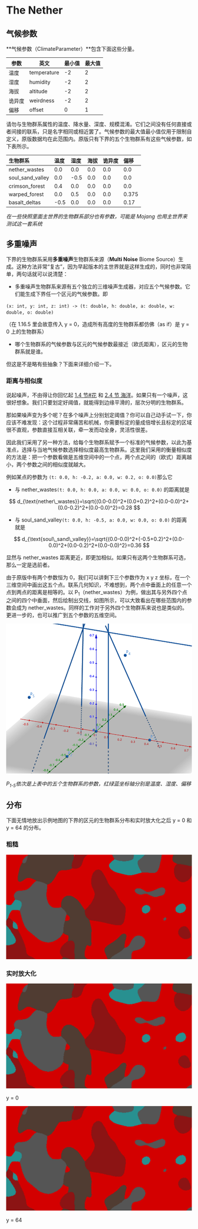 # The Nether

## 气候参数

**气候参数（ClimateParameter）**包含下面这些分量。

| 参数   | 英文        | 最小值 | 最大值 |
| ------ | ----------- | ------ | ------ |
| 温度   | temperature | -2     | 2      |
| 湿度   | humidity    | -2     | 2      |
| 海拔   | altitude    | -2     | 2      |
| 诡异度 | weirdness   | -2     | 2      |
| 偏移   | offset      | 0      | 1      |

请勿与生物群系属性的温度、降水量、深度、规模混淆。它们之间没有任何直接或者间接的联系，只是名字相同或相近罢了。气候参数的最大值最小值仅用于限制自定义，原版数据均在此范围内。原版只有下界的五个生物群系有这些气候参数，如下表所示。

| 生物群系           | 温度 | 湿度 | 海拔 | 诡异度 | 偏移  |
| :----------------- | :--- | :--- | :--- | :----- | :---- |
| nether\_wastes     | 0.0  | 0.0  | 0.0  | 0.0    | 0.0   |
| soul\_sand\_valley | 0.0  | -0.5 | 0.0  | 0.0    | 0.0   |
| crimson\_forest    | 0.4  | 0.0  | 0.0  | 0.0    | 0.0   |
| warped\_forest     | 0.0  | 0.5  | 0.0  | 0.0    | 0.375 |
| basalt\_deltas     | -0.5 | 0.0  | 0.0  | 0.0    | 0.17  |

_在一些快照里面主世界的生物群系部分也有参数，可能是 Mojang 也用主世界来测试这一套系统_

## 多重噪声

下界的生物群系采用**多重噪声**生物群系来源（**Multi Noise** Biome Source）生成。这种方法非常“复古”，因为早起版本的主世界就是这样生成的，同时也非常简单，两句话就可以说清楚：

- 多重噪声生物群系来源有五个独立的三维噪声生成器，对应五个气候参数。它们能生成下界任一个区元的气候参数。即

`(x: int, y: int, z: int) -> (t: double, h: double, a: double, w: double, o: double)`

（在 1.16.5 里会故意传入 y = 0，造成所有高度的生物群系都仿佛（as if）是 y = 0 上的生物群系）

- 哪个生物群系的气候参数与区元的气候参数最接近（欧氏距离），区元的生物群系就是谁。

但这是不是略有些抽象？下面来详细介绍一下。

### 距离与相似度

说起噪声，不由得让你回忆起 [1.4 节#花](../1-introduction/1.4-properties-of-biome.md#花) 和 [2.4 节 海洋](../2-the-overworld/2.4-ocean-layer.md)。如果只有一个噪声，这很好想象。我们只要划定好阈值，就能得到边缘平滑的，层次分明的生物群系。

那如果噪声变为多个呢？在多个噪声上分别划定阈值？你可以自己动手试一下，你应该不难发现：这个过程非常痛苦和机械，你需要标定的量成倍增长且标定的区域很不直观，参数直接互相关联，牵一发而动全身，灵活性很差。

因此我们采用了另一种方法，给每个生物群系赋予一个标准的气候参数，以此为基准点，选择与当地气候参数选择相似度最高生物群系。这里我们采用的衡量相似度的方法是：把一个参数看做是五维空间中的一个点，两个点之间的（欧式）距离越小，两个参数之间的相似度就越大。

例如某点的参数为 `(t: 0.0, h: -0.2, a: 0.0, w: 0.2, o: 0.0)`那么它

- 与 nether_wastes`(t: 0.0, h: 0.0, a: 0.0, w: 0.0, o: 0.0)` 的距离就是

$$
d_{\text{nether\_wastes}}=\sqrt{(0.0-0.0)^2+(0.0+0.2)^2+(0.0-0.0)^2+(0.0-0.2)^2+(0.0-0.0)^2}=0.28
$$

- 与 soul\_sand\_valley`(t: 0.0, h: -0.5, a: 0.0, w: 0.0, o: 0.0)` 的距离就是

$$
d_{\text{soul\_sand\_valley}}=\sqrt{(0.0-0.0)^2+(-0.5+0.2)^2+(0.0-0.0)^2+(0.0-0.2)^2+(0.0-0.0)^2}=0.36
$$

显然与 nether_wastes 距离更近，即更加相似。如果只有这两个生物群系可选，那么一定是选前者。

由于原版中有两个参数恒为 0，我们可以讲剩下三个参数作为 x y z 坐标，在一个三维空间中画出这五个点。联系几何知识，不难想到，两个点中垂面上的任意一个点到两点的距离是相等的。以 P<sub>1</sub>（nether_wastes）为例，做出其与另外四个点之间的四个中垂面，然后绘制出交线，如图所示，可以大致看出在哪些范围内的参数会成为 nether_wastes。同样的工作对于另外四个生物群系来说也是类似的。更进一步的，也可以推广到五个参数的五维空间。

![](../resources/nether.png)

_P<sub>1-5</sub>依次是上表中的五个生物群系的参数，红绿蓝坐标轴分别是温度、湿度、偏移_

## 分布

下面无情地放出示例地图的下界的区元的生物群系分布和实时放大化之后 y = 0 和 y = 64 的分布。

### 粗糙

![](../resources/the-nether/0.png)

### 实时放大化

![](../resources/the-nether/1.png)

y = 0

![](../resources/the-nether/2.png)

y = 64
